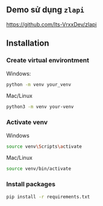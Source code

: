 ## Demo sử dụng `zlapi`

https://github.com/Its-VrxxDev/zlapi

## Installation

### Create virtual environtment

Windows:

```bash
python -m venv your_venv
```

Mac/Linux

```bash
python3 -m venv your-venv
```

### Activate venv

Windows

```bash
source venv\Scripts\activate
```

Mac/Linux

```bash
source venv/bin/activate
```

### Install packages

```bash
pip install -r requirements.txt
```
